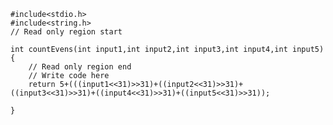 	#include<stdio.h>
	#include<string.h>
	// Read only region start

	int countEvens(int input1,int input2,int input3,int input4,int input5)
	{
	    // Read only region end
		// Write code here
		return 5+(((input1<<31)>>31)+((input2<<31)>>31)+((input3<<31)>>31)+((input4<<31)>>31)+((input5<<31)>>31));

	}
